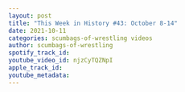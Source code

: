 ```yaml
---
layout: post
title: "This Week in History #43: October 8-14"
date: 2021-10-11
categories: scumbags-of-wrestling videos
author: scumbags-of-wrestling
spotify_track_id: 
youtube_video_id: njzCyTQZNpI
apple_track_id: 
youtube_metadata: 
---
```

